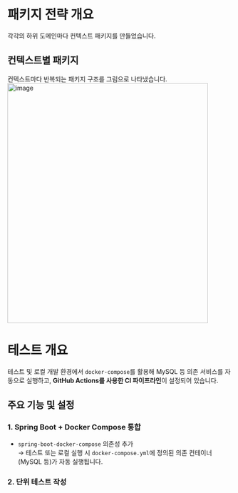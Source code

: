 # 패키지 전략 개요
각각의 하위 도메인마다 컨텍스트 패키지를 만들었습니다.
## 컨텍스트별 패키지
컨텍스트마다 반복되는 패키지 구조를 그림으로 나타냈습니다.<br>
<img width="450" height="538" alt="image" src="https://github.com/user-attachments/assets/c1d118ec-01e6-49c2-b277-a760a1042cca" />

# 테스트 개요
테스트 및 로컬 개발 환경에서 `docker-compose`를 활용해 MySQL 등 의존 서비스를 자동으로 실행하고, **GitHub Actions를 사용한 CI 파이프라인**이 설정되어 있습니다.

## 주요 기능 및 설정

### 1. Spring Boot + Docker Compose 통합

- `spring-boot-docker-compose` 의존성 추가  
  → 테스트 또는 로컬 실행 시 `docker-compose.yml`에 정의된 의존 컨테이너(MySQL 등)가 자동 실행됩니다.

### 2. 단위 테스트 작성
